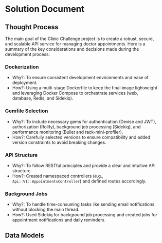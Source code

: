 # Solution Document

## Thought Process

The main goal of the Clinic Challenge project is to create a robust, secure, and scalable API service for managing doctor appointments. Here is a summary of the key considerations and decisions made during the development process:

### Dockerization

- Why?: To ensure consistent development environments and ease of deployment.
- How?: Using a multi-stage Dockerfile to keep the final image lightweight and leveraging Docker Compose to orchestrate services (web, database, Redis, and Sidekiq).

### Gemfile Selection

- Why?: To include necessary gems for authentication (Devise and JWT), authorization (Rolify), background job processing (Sidekiq), and performance monitoring (Bullet and rack-mini-profiler).
- How?: Carefully selected versions to ensure compatibility and added version constraints to avoid breaking changes.

### API Structure

- Why?: To follow RESTful principles and provide a clear and intuitive API structure.
- How?: Created namespaced controllers (e.g., `Api::V1::AppointmentsController`) and defined routes accordingly.

### Background Jobs

- Why?: To handle time-consuming tasks like sending email notifications without blocking the main thread.
- How?: Used Sidekiq for background job processing and created jobs for appointment notifications and daily reminders.

## Data Models
